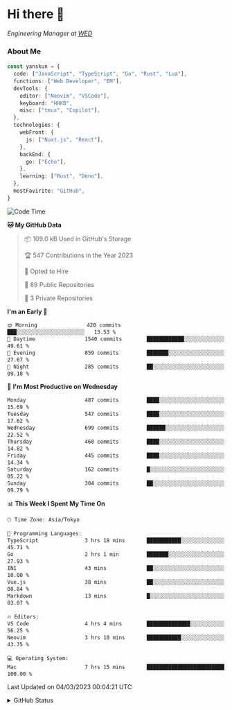 # Hi there&nbsp;:wave:

<!-- ![Alt text](https://spotify-recently-played-readme.vercel.app/api?user=31kynbuubkiu3r4qh4hjuaglhfay) -->

_Engineering Manager at [WED](https://github.com/wedinc)_

### About Me

```ts
const yanskun = {
  code: ["JavaScript", "TypeScript", "Go", "Rust", "Lua"],
  functions: ["Web Developer", "EM"],
  devTools: {
    editor: ["Neovim", "VSCode"],
    keyboard: "HHKB",
    misc: ["tmux", "Copilot"],
  },
  technologies: {
    webFront: {
      js: ["Nuxt.js", "React"],
    },
    backEnd: {
      go: ["Echo"],
    },
    learning: ["Rust", "Deno"],
  },
  mostFavirite: "GitHub",
}
```

<!--START_SECTION:waka-->
![Code Time](http://img.shields.io/badge/Code%20Time-198%20hrs%2030%20mins-blue)

**🐱 My GitHub Data** 

> 📦 109.0 kB Used in GitHub's Storage 
 > 
> 🏆 547 Contributions in the Year 2023
 > 
> 💼 Opted to Hire
 > 
> 📜 89 Public Repositories 
 > 
> 🔑 3 Private Repositories 
 > 
**I'm an Early 🐤** 

```text
🌞 Morning                420 commits         ███░░░░░░░░░░░░░░░░░░░░░░   13.53 % 
🌆 Daytime                1540 commits        ████████████░░░░░░░░░░░░░   49.61 % 
🌃 Evening                859 commits         ███████░░░░░░░░░░░░░░░░░░   27.67 % 
🌙 Night                  285 commits         ██░░░░░░░░░░░░░░░░░░░░░░░   09.18 % 
```
📅 **I'm Most Productive on Wednesday** 

```text
Monday                   487 commits         ████░░░░░░░░░░░░░░░░░░░░░   15.69 % 
Tuesday                  547 commits         ████░░░░░░░░░░░░░░░░░░░░░   17.62 % 
Wednesday                699 commits         ██████░░░░░░░░░░░░░░░░░░░   22.52 % 
Thursday                 460 commits         ████░░░░░░░░░░░░░░░░░░░░░   14.82 % 
Friday                   445 commits         ████░░░░░░░░░░░░░░░░░░░░░   14.34 % 
Saturday                 162 commits         █░░░░░░░░░░░░░░░░░░░░░░░░   05.22 % 
Sunday                   304 commits         ██░░░░░░░░░░░░░░░░░░░░░░░   09.79 % 
```


📊 **This Week I Spent My Time On** 

```text
🕑︎ Time Zone: Asia/Tokyo

💬 Programming Languages: 
TypeScript               3 hrs 18 mins       ███████████░░░░░░░░░░░░░░   45.71 % 
Go                       2 hrs 1 min         ███████░░░░░░░░░░░░░░░░░░   27.93 % 
INI                      43 mins             ██░░░░░░░░░░░░░░░░░░░░░░░   10.00 % 
Vue.js                   38 mins             ██░░░░░░░░░░░░░░░░░░░░░░░   08.84 % 
Markdown                 13 mins             █░░░░░░░░░░░░░░░░░░░░░░░░   03.07 % 

🔥 Editors: 
VS Code                  4 hrs 4 mins        ██████████████░░░░░░░░░░░   56.25 % 
Neovim                   3 hrs 10 mins       ███████████░░░░░░░░░░░░░░   43.75 % 

💻 Operating System: 
Mac                      7 hrs 15 mins       █████████████████████████   100.00 % 
```


 Last Updated on 04/03/2023 00:04:21 UTC
<!--END_SECTION:waka-->

<details>
<summary>GitHub Status</summary>
<picture>
  <source media="(prefers-color-scheme: dark)" srcset="https://raw.githubusercontent.com/yanskun/yanskun/master/profile-summary-card-output/nord_dark/0-profile-details.svg">
 <img src="https://raw.githubusercontent.com/yanskun/yanskun/master/profile-summary-card-output/default/0-profile-details.svg">
</picture>
<br>
<picture>
  <source media="(prefers-color-scheme: dark)" srcset="https://raw.githubusercontent.com/yanskun/yanskun/master/profile-summary-card-output/nord_dark/1-repos-per-language.svg">
 <img src="https://raw.githubusercontent.com/yanskun/yanskun/master/profile-summary-card-output/default/1-repos-per-language.svg">
</picture>
<picture>
  <source media="(prefers-color-scheme: dark)" srcset="https://raw.githubusercontent.com/yanskun/yanskun/master/profile-summary-card-output/nord_dark/2-most-commit-language.svg">
 <img src="https://raw.githubusercontent.com/yanskun/yanskun/master/profile-summary-card-output/default/2-most-commit-language.svg">
</picture>
<br>
<picture>
  <source media="(prefers-color-scheme: dark)" srcset="https://raw.githubusercontent.com/yanskun/yanskun/master/profile-summary-card-output/nord_dark/3-stats.svg">
 <img src="https://raw.githubusercontent.com/yanskun/yanskun/master/profile-summary-card-output/default/3-stats.svg">
</picture>
<picture>
  <source media="(prefers-color-scheme: dark)" srcset="https://raw.githubusercontent.com/yanskun/yanskun/master/profile-summary-card-output/nord_dark/4-productive-time.svg">
 <img src="https://raw.githubusercontent.com/yanskun/yanskun/master/profile-summary-card-output/default/4-productive-time.svg">
</picture>
</details>

